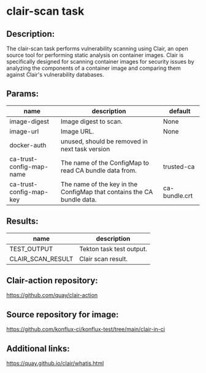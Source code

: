 # clair-scan task

## Description:
The clair-scan task performs vulnerability scanning using Clair, an open source tool for performing static analysis
on container images. Clair is specifically designed for scanning container images for security issues by
analyzing the components of a container image and comparing them against Clair's vulnerability databases.

## Params:

| name         | description                                                     | default |
|--------------|-----------------------------------------------------------------|-|
| image-digest | Image digest to scan.                                           | None |
| image-url    | Image URL.                                                      | None |
| docker-auth  | unused, should be removed in next task version                  | |
| ca-trust-config-map-name|The name of the ConfigMap to read CA bundle data from.| trusted-ca |
| ca-trust-config-map-key |The name of the key in the ConfigMap that contains the CA bundle data.| ca-bundle.crt |

## Results:

| name              | description              |
|-------------------|--------------------------|
| TEST_OUTPUT | Tekton task test output. |
| CLAIR_SCAN_RESULT | Clair scan result.       |

## Clair-action repository:
https://github.com/quay/clair-action

## Source repository for image:
https://github.com/konflux-ci/konflux-test/tree/main/clair-in-ci

## Additional links:
https://quay.github.io/clair/whatis.html
